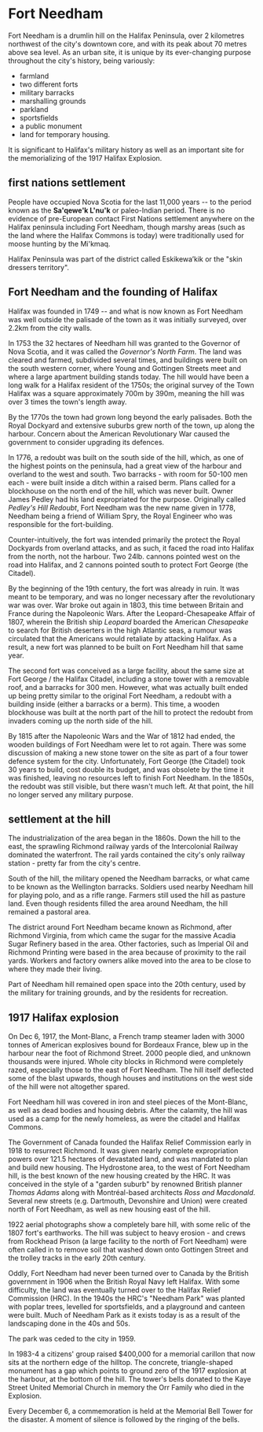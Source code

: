 # Fort Needham 

Fort Needham is a drumlin hill on the Halifax Peninsula, over 2 kilometres northwest of the city's downtown core, and with its peak about 70 metres above sea level. As an urban site, it is unique by its ever-changing purpose throughout the city's history, being variously: 

* farmland 
* two different forts
* military barracks
* marshalling grounds
* parkland
* sportsfields
* a public monument
* land for temporary housing. 

It is significant to Halifax's military history as well as an important site for the memorializing of the 1917 Halifax Explosion. 

## first nations settlement

People have occupied Nova Scotia for the last 11,000 years -- to the period known as the **Sa'qewe'k L'nu'k** or paleo-Indian period. There is no evidence of pre-European contact First Nations settlement anywhere on the Halifax peninsula including Fort Needham, though marshy areas (such as the land where the Halifax Commons is today) were traditionally used for moose hunting by the Mi'kmaq. 

Halifax Peninsula was part of the district called Eskikewa’kik or the "skin dressers territory".

## Fort Needham and the founding of Halifax

Halifax was founded in 1749 -- and what is now known as Fort Needham was well outside the palisade of the town as it was initially surveyed, over 2.2km from the city walls. 

In 1753 the 32 hectares of Needham hill was granted to the Governor of Nova Scotia, and it was called the *Governor's North Farm*. The land was cleared and farmed, subdivided several times, and buildings were built on the south western corner, where Young and Gottingen Streets meet and where a large apartment building stands today. The hill would have been a long walk for a Halifax resident of the 1750s; the original survey of the Town Halifax was a square approximately 700m by 390m, meaning the hill was over 3 times the town's length away. 

By the 1770s the town had grown long beyond the early palisades. Both the Royal Dockyard and extensive suburbs grew north of the town, up along the harbour. Concern about the American Revolutionary War caused the government to consider upgrading its defences. 

In 1776, a redoubt was built on the south side of the hill, which, as one of the highest points on the peninsula, had a great view of the harbour and overland to the west and south. Two barracks - with room for 50-100 men each - were built inside a ditch within a raised berm. Plans called for a blockhouse on the north end of the hill, which was never built. Owner James Pedley had his land expropriated for the purpose. Originally called *Pedley's Hill Redoubt*, Fort Needham was the new name given in 1778, Needham being a friend of William Spry, the Royal Engineer who was responsible for the fort-building. 

Counter-intuitively, the fort was intended primarily the protect the Royal Dockyards from overland attacks, and as such, it faced the road into Halifax from the north, not the harbour. Two 24lb. cannons pointed west on the road into Halifax, and 2 cannons pointed south to protect Fort George (the Citadel). 

By the beginning of the 19th century, the fort was already in ruin. It was meant to be temporary, and was no longer necessary after the revolutionary war was over. War broke out again in 1803, this time between Britain and France during the Napoleonic Wars. After the Leopard-Chesapeake Affair of 1807, wherein the British ship *Leopard* boarded the American *Chesapeake* to search for British deserters in the high Atlantic seas, a rumour was circulated that the Americans would retaliate by attacking Halifax. As a result, a new fort was planned to be built on Fort Needham hill that same year. 

The second fort was conceived as a large facility, about the same size at Fort George / the Halifax Citadel, including a stone tower with a removable roof, and a barracks for 300 men. However, what was actually built ended up being pretty similar to the original Fort Needham, a redoubt with a building inside (either a barracks or a berm). This time, a wooden blockhouse was built at the north part of the hill to protect the redoubt from invaders coming up the north side of the hill. 

By 1815 after the Napoleonic Wars and the War of 1812 had ended, the wooden buildings of Fort Needham were let to rot again. There was some discussion of making a new stone tower on the site as part of a four tower defence system for the city. Unfortunately, Fort George (the Citadel) took 30 years to build, cost double its budget, and was obsolete by the time it was finished, leaving no resources left to finish Fort Needham. In the 1850s, the redoubt was still visible, but there wasn't much left. At that point, the hill no longer served any military purpose. 

## settlement at the hill

The industrialization of the area began in the 1860s. Down the hill to the east, the sprawling Richmond railway yards of the Intercolonial Railway dominated the waterfront. The rail yards contained the city's only railway station - pretty far from the city's centre. 

South of the hill, the military opened the Needham barracks, or what came to be known as the Wellington barracks. Soldiers used nearby Needham hill for playing polo, and as a rifle range. Farmers still used the hill as pasture land. Even though residents filled the area around Needham, the hill remained a pastoral area. 

The district around Fort Needham became known as Richmond, after Richmond Virginia, from which came the sugar for the massive Acadia Sugar Refinery based in the area. Other factories, such as Imperial Oil and Richmond Printing were based in the area because of proximity to the rail yards. Workers and factory owners alike moved into the area to be close to where they made their living. 

Part of Needham hill remained open space into the 20th century, used by the military for training grounds, and by the residents for recreation. 

## 1917 Halifax explosion

On Dec 6, 1917, the Mont-Blanc, a French tramp steamer laden with 3000 tonnes of American explosives bound for Bordeaux France, blew up in the harbour near the foot of Richmond Street. 2000 people died, and unknown thousands were injured. Whole city blocks in Richmond were completely razed, especially those to the east of Fort Needham. The hill itself deflected some of the blast upwards, though houses and institutions on the west side of the hill were not altogether spared. 

Fort Needham hill was covered in iron and steel pieces of the Mont-Blanc, as well as dead bodies and housing debris. After the calamity, the hill was used as a camp for the newly homeless, as were the citadel and Halifax Commons. 

The Government of Canada founded the Halifax Relief Commission early in 1918 to resurrect Richmond. It was given nearly complete expropriation powers over 121.5 hectares of devastated land, and was mandated to plan and build new housing. The Hydrostone area, to the west of Fort Needham hill, is the best known of the new housing created by the HRC. It was conceived in the style of a "garden suburb" by renowned British planner *Thomas Adams* along with Montréal-based architects *Ross and Macdonald*. Several new streets (e.g. Dartmouth, Devonshire and Union) were created north of Fort Needham, as well as new housing east of the hill. 

1922 aerial photographs show a completely bare hill, with some relic of the 1807 fort's earthworks. The hill was subject to heavy erosion - and crews from Rockhead Prison (a large facility to the north of Fort Needham) were often called in to remove soil that washed down onto Gottingen Street and the trolley tracks in the early 20th century. 

Oddly, Fort Needham had never been turned over to Canada by the British government in 1906 when the British Royal Navy left Halifax. With some difficulty, the land was eventually turned over to the Halifax Relief Commission (HRC). In the 1940s the HRC's "Needham Park" was planted with poplar trees, levelled for sportsfields, and a playground and canteen were built. Much of Needham Park as it exists today is as a result of the landscaping done in the 40s and 50s. 

The park was ceded to the city in 1959. 

In 1983-4 a citizens' group raised $400,000 for a memorial carillon that now sits at the northern edge of the hilltop. The concrete, triangle-shaped monument has a gap which points to ground zero of the 1917 explosion at the harbour, at the bottom of the hill. The tower's bells donated to the Kaye Street United Memorial Church in memory the Orr Family who died in the Explosion. 

Every December 6, a commemoration is held at the Memorial Bell Tower for the disaster. A moment of silence is followed by the ringing of the bells.
